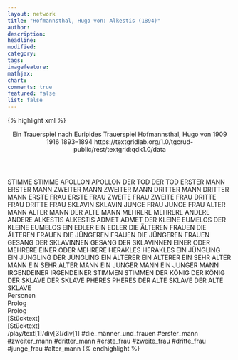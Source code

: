 ```yaml
---
layout: network
title: "Hofmannsthal, Hugo von: Alkestis (1894)"
author:
description:
headline:
modified:
category:
tags:
imagefeature: 
mathjax: 
chart: 
comments: true
featured: false
list: false
---
```

{% highlight xml %}
<?xml-model href="https://raw.githubusercontent.com/DLiNa/project/master/rules/lina.rnc"?><?xml-model href="https://raw.githubusercontent.com/DLiNa/project/master/rules/lina.sch"?>
<play xmlns="http://lina.digital">
  <header>
    <title>Alkestis</title>
    <subtitle>Ein Trauerspiel nach Euripides</subtitle>
    <genretitle>Trauerspiel</genretitle>
    <author>Hofmannsthal, Hugo von</author>
    <date type="print" when="1909">1909</date>
    <date type="premiere" when="1916">1916</date>
    <date type="written" when="1894">1893–1894</date>
    <source>https://textgridlab.org/1.0/tgcrud-public/rest/textgrid:qdk1.0/data</source>
  </header>
  <personae>
    <character>
      <name>STIMME</name>
      <alias xml:id="stimme">
        <name>STIMME</name>
      </alias>
    </character>
    <character>
      <name>APOLLON</name>
      <alias xml:id="apollon">
        <name>APOLLON</name>
      </alias>
    </character>
    <character>
      <name>DER TOD</name>
      <alias xml:id="der_tod">
        <name>DER TOD</name>
      </alias>
    </character>
    <character>
      <name>ERSTER MANN</name>
      <alias xml:id="erster_mann">
        <name>ERSTER MANN</name>
      </alias>
    </character>
    <character>
      <name>ZWEITER MANN</name>
      <alias xml:id="zweiter_mann">
        <name>ZWEITER MANN</name>
      </alias>
    </character>
    <character>
      <name>DRITTER MANN</name>
      <alias xml:id="dritter_mann">
        <name>DRITTER MANN</name>
      </alias>
    </character>
    <character>
      <name>ERSTE FRAU</name>
      <alias xml:id="erste_frau">
        <name>ERSTE FRAU</name>
      </alias>
    </character>
    <character>
      <name>ZWEITE FRAU</name>
      <alias xml:id="zweite_frau">
        <name>ZWEITE FRAU</name>
      </alias>
    </character>
    <character>
      <name>DRITTE FRAU</name>
      <alias xml:id="dritte_frau">
        <name>DRITTE FRAU</name>
      </alias>
    </character>
    <character>
      <name>SKLAVIN</name>
      <alias xml:id="sklavin">
        <name>SKLAVIN</name>
      </alias>
    </character>
    <character>
      <name>JUNGE FRAU</name>
      <alias xml:id="junge_frau">
        <name>JUNGE FRAU</name>
      </alias>
    </character>
    <character>
      <name>ALTER MANN</name>
      <alias xml:id="alter_mann">
        <name>ALTER MANN</name>
      </alias>
      <alias xml:id="der_alte_mann">
        <name>DER ALTE MANN</name>
      </alias>
    </character>
    <character>
      <name>MEHRERE</name>
      <alias xml:id="mehrere">
        <name>MEHRERE</name>
      </alias>
    </character>
    <character>
      <name>ANDERE</name>
      <alias xml:id="andere">
        <name>ANDERE</name>
      </alias>
    </character>
    <character>
      <name>ALKESTIS</name>
      <alias xml:id="alkestis">
        <name>ALKESTIS</name>
      </alias>
    </character>
    <character>
      <name>ADMET</name>
      <alias xml:id="admet">
        <name>ADMET</name>
      </alias>
    </character>
    <character>
      <name>DER KLEINE EUMELOS</name>
      <alias xml:id="der_kleine_eumelos">
        <name>DER KLEINE EUMELOS</name>
      </alias>
    </character>
    <character>
      <name>EIN EDLER</name>
      <alias xml:id="ein_edler">
        <name>EIN EDLER</name>
      </alias>
    </character>
    <character>
      <name>DIE ÄLTEREN FRAUEN</name>
      <alias xml:id="die_älteren_frauen">
        <name>DIE ÄLTEREN FRAUEN</name>
      </alias>
    </character>
    <character>
      <name>DIE JÜNGEREN FRAUEN</name>
      <alias xml:id="die_jüngeren_frauen">
        <name>DIE JÜNGEREN FRAUEN</name>
      </alias>
    </character>
    <character>
      <name>GESANG DER SKLAVINNEN</name>
      <alias xml:id="gesang_der_sklavinnen">
        <name>GESANG DER SKLAVINNEN</name>
      </alias>
    </character>
    <character>
      <name>EINER ODER MEHRERE</name>
      <alias xml:id="einer_oder_mehrere">
        <name>EINER ODER MEHRERE</name>
      </alias>
    </character>
    <character>
      <name>HERAKLES</name>
      <alias xml:id="herakles">
        <name>HERAKLES</name>
      </alias>
    </character>
    <character>
      <name>EIN JÜNGLING</name>
      <alias xml:id="ein_jüngling">
        <name>EIN JÜNGLING</name>
      </alias>
      <alias xml:id="der_jüngling">
        <name>DER JÜNGLING</name>
      </alias>
    </character>
    <character>
      <name>EIN ÄLTERER</name>
      <alias xml:id="ein_älterer">
        <name>EIN ÄLTERER</name>
      </alias>
    </character>
    <character>
      <name>EIN SEHR ALTER MANN</name>
      <alias xml:id="ein_sehr_alter_mann">
        <name>EIN SEHR ALTER MANN</name>
      </alias>
    </character>
    <character>
      <name>EIN JUNGER MANN</name>
      <alias xml:id="ein_junger_mann">
        <name>EIN JUNGER MANN</name>
      </alias>
    </character>
    <character>
      <name>IRGENDEINER</name>
      <alias xml:id="irgendeiner">
        <name>IRGENDEINER</name>
      </alias>
    </character>
    <character>
      <name>STIMMEN</name>
      <alias xml:id="stimmen">
        <name>STIMMEN</name>
      </alias>
    </character>
    <character>
      <name>DER KÖNIG</name>
      <alias xml:id="der_könig">
        <name>DER KÖNIG</name>
      </alias>
    </character>
    <character>
      <name>DER SKLAVE</name>
      <alias xml:id="der_sklave">
        <name>DER SKLAVE</name>
      </alias>
    </character>
    <character>
      <name>PHERES</name>
      <alias xml:id="pheres">
        <name>PHERES</name>
      </alias>
    </character>
    <character>
      <name>DER ALTE SKLAVE</name>
      <alias xml:id="der_alte_sklave">
        <name>DER ALTE SKLAVE</name>
      </alias>
    </character>
  </personae>
  <text>
    <div>
      <head>Personen</head>
    </div>
    <div>
      <head>Prolog</head>
      <div>
        <head>Prolog</head>
        <sp who="#stimme">
          <amount n="1" unit="speech_acts"/>
          <amount n="106" unit="words"/>
          <amount n="17" unit="lines"/>
          <amount n="565" unit="chars"/>
        </sp>
        <sp who="#apollon">
          <amount n="6" unit="speech_acts"/>
          <amount n="387" unit="words"/>
          <amount n="54" unit="lines"/>
          <amount n="2062" unit="chars"/>
        </sp>
        <sp who="#der_tod">
          <amount n="6" unit="speech_acts"/>
          <amount n="130" unit="words"/>
          <amount n="19" unit="lines"/>
          <amount n="682" unit="chars"/>
        </sp>
      </div>
    </div>
    <div>
      <head>[Stücktext]</head>
      <div>
        <head>[Stücktext]</head>
        <sp who="#erster_mann">
          <amount n="7" unit="speech_acts"/>
          <amount n="53" unit="words"/>
          <amount n="11" unit="lines"/>
          <amount n="277" unit="chars"/>
        </sp>
        <sp who="#zweiter_mann">
          <amount n="4" unit="speech_acts"/>
          <amount n="32" unit="words"/>
          <amount n="6" unit="lines"/>
          <amount n="182" unit="chars"/>
        </sp>
        <sp who="#dritter_mann">
          <amount n="2" unit="speech_acts"/>
          <amount n="11" unit="words"/>
          <amount n="3" unit="lines"/>
          <amount n="61" unit="chars"/>
        </sp>
        <sp who="#erste_frau">
          <amount n="7" unit="speech_acts"/>
          <amount n="88" unit="words"/>
          <amount n="12" unit="lines"/>
          <amount n="437" unit="chars"/>
        </sp>
        <sp who="#zweite_frau">
          <amount n="7" unit="speech_acts"/>
          <amount n="74" unit="words"/>
          <amount n="12" unit="lines"/>
          <amount n="378" unit="chars"/>
        </sp>
        <sp who="#dritte_frau">
          <amount n="1" unit="speech_acts"/>
          <amount n="3" unit="words"/>
          <amount n="1" unit="lines"/>
          <amount n="15" unit="chars"/>
        </sp>
        <sp who="#sklavin">
          <amount n="5" unit="speech_acts"/>
          <amount n="499" unit="words"/>
          <amount n="66" unit="lines"/>
          <amount n="2519" unit="chars"/>
        </sp>
        <sp who="#junge_frau">
          <amount n="1" unit="speech_acts"/>
          <amount n="10" unit="words"/>
          <amount n="1" unit="lines"/>
          <amount n="57" unit="chars"/>
        </sp>
        <sp who="#alter_mann">
          <amount n="1" unit="speech_acts"/>
          <amount n="13" unit="words"/>
          <amount n="1" unit="lines"/>
          <amount n="64" unit="chars"/>
        </sp>
        <sp who="#mehrere">
          <amount n="1" unit="speech_acts"/>
          <amount n="5" unit="words"/>
          <amount n="1" unit="lines"/>
          <amount n="30" unit="chars"/>
        </sp>
        <sp who="#andere">
          <amount n="1" unit="speech_acts"/>
          <amount n="9" unit="words"/>
          <amount n="1" unit="lines"/>
          <amount n="42" unit="chars"/>
        </sp>
        <sp who="#alkestis">
          <amount n="12" unit="speech_acts"/>
          <amount n="631" unit="words"/>
          <amount n="81" unit="lines"/>
          <amount n="3164" unit="chars"/>
        </sp>
        <sp who="#admet">
          <amount n="54" unit="speech_acts"/>
          <amount n="2195" unit="words"/>
          <amount n="294" unit="lines"/>
          <amount n="11154" unit="chars"/>
        </sp>
        <sp who="#erster_mann #zweiter_mann #dritter_mann #erste_frau #zweite_frau #dritte_frau #junge_frau #alter_mann">
          <amount n="1" unit="speech_acts"/>
          <amount n="1" unit="words"/>
          <amount n="1" unit="lines"/>
          <amount n="4" unit="chars"/>
        </sp>
        <sp who="#der_kleine_eumelos">
          <amount n="3" unit="speech_acts"/>
          <amount n="62" unit="words"/>
          <amount n="8" unit="lines"/>
          <amount n="317" unit="chars"/>
        </sp>
        <sp who="#ein_edler">
          <amount n="1" unit="speech_acts"/>
          <amount n="14" unit="words"/>
          <amount n="2" unit="lines"/>
          <amount n="80" unit="chars"/>
        </sp>
        <sp who="#die_älteren_frauen">
          <amount n="1" unit="speech_acts"/>
          <amount n="64" unit="words"/>
          <amount n="8" unit="lines"/>
          <amount n="324" unit="chars"/>
        </sp>
        <sp who="#die_jüngeren_frauen">
          <amount n="1" unit="speech_acts"/>
          <amount n="53" unit="words"/>
          <amount n="7" unit="lines"/>
          <amount n="312" unit="chars"/>
        </sp>
        <sp who="#gesang_der_sklavinnen #sklavin">
          <amount n="1" unit="speech_acts"/>
          <amount n="47" unit="words"/>
          <amount n="8" unit="lines"/>
          <amount n="251" unit="chars"/>
        </sp>
        <sp who="#einer_oder_mehrere">
          <amount n="1" unit="speech_acts"/>
          <amount n="15" unit="words"/>
          <amount n="2" unit="lines"/>
          <amount n="74" unit="chars"/>
        </sp>
        <sp who="#herakles">
          <amount n="49" unit="speech_acts"/>
          <amount n="1397" unit="words"/>
          <amount n="197" unit="lines"/>
          <amount n="7257" unit="chars"/>
        </sp>
        <sp who="#ein_jüngling">
          <amount n="2" unit="speech_acts"/>
          <amount n="90" unit="words"/>
          <amount n="11" unit="lines"/>
          <amount n="450" unit="chars"/>
        </sp>
        <sp who="#ein_älterer">
          <amount n="1" unit="speech_acts"/>
          <amount n="20" unit="words"/>
          <amount n="3" unit="lines"/>
          <amount n="113" unit="chars"/>
        </sp>
        <sp who="#ein_sehr_alter_mann">
          <amount n="1" unit="speech_acts"/>
          <amount n="21" unit="words"/>
          <amount n="3" unit="lines"/>
          <amount n="115" unit="chars"/>
        </sp>
        <sp who="#ein_junger_mann">
          <amount n="1" unit="speech_acts"/>
          <amount n="41" unit="words"/>
          <amount n="5" unit="lines"/>
          <amount n="196" unit="chars"/>
        </sp>
        <sp who="#der_jüngling">
          <amount n="2" unit="speech_acts"/>
          <amount n="64" unit="words"/>
          <amount n="8" unit="lines"/>
          <amount n="307" unit="chars"/>
        </sp>
        <sp who="#der_alte_mann">
          <amount n="1" unit="speech_acts"/>
          <amount n="24" unit="words"/>
          <amount n="3" unit="lines"/>
          <amount n="122" unit="chars"/>
        </sp>
        <sp who="#irgendeiner">
          <amount n="2" unit="speech_acts"/>
          <amount n="50" unit="words"/>
          <amount n="7" unit="lines"/>
          <amount n="275" unit="chars"/>
        </sp>
        <sp who="#stimmen">
          <amount n="1" unit="speech_acts"/>
          <amount n="4" unit="words"/>
          <amount n="1" unit="lines"/>
          <amount n="16" unit="chars"/>
        </sp>
        <sp who="#der_könig">
          <amount n="2" unit="speech_acts"/>
          <amount n="245" unit="words"/>
          <amount n="32" unit="lines"/>
          <amount n="1287" unit="chars"/>
        </sp>
        <sp who="#der_sklave">
          <amount n="14" unit="speech_acts"/>
          <amount n="158" unit="words"/>
          <amount n="26" unit="lines"/>
          <amount n="853" unit="chars"/>
        </sp>
        <sp who="#pheres">
          <amount n="9" unit="speech_acts"/>
          <amount n="259" unit="words"/>
          <amount n="37" unit="lines"/>
          <amount n="1338" unit="chars"/>
        </sp>
        <sp who="#der_alte_sklave">
          <amount n="1" unit="speech_acts"/>
          <amount n="200" unit="words"/>
          <amount n="27" unit="lines"/>
          <amount n="1071" unit="chars"/>
        </sp>
      </div>
    </div>
  </text>
  <documentation>
    <change n="1" type="expandCollective" who="peertrilcke">
      <path>/play/text[1]/div[3]/div[1]</path>
      <orig>#die_männer_und_frauen</orig>
      <corr>#erster_mann #zweiter_mann #dritter_mann #erste_frau #zweite_frau #dritte_frau #junge_frau #alter_mann</corr>
      <comment/>
    </change>
  </documentation>
</play>
{% endhighlight %}